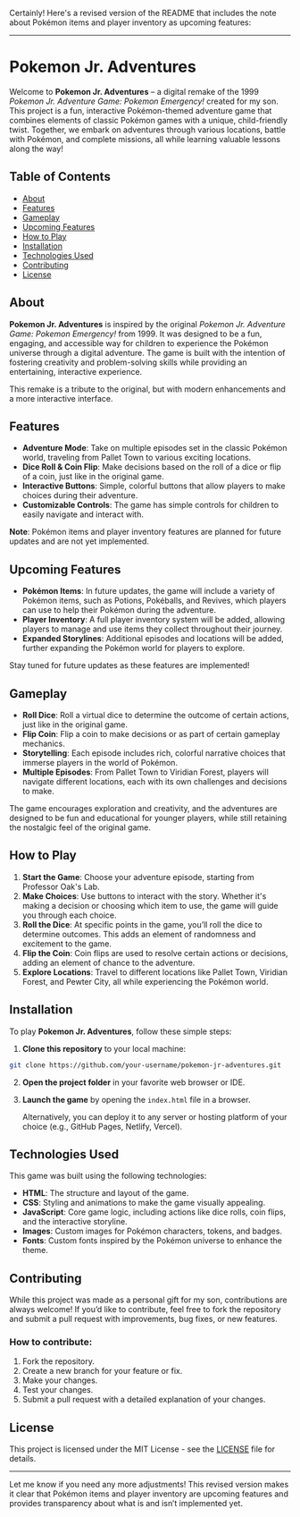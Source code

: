 Certainly! Here's a revised version of the README that includes the note about Pokémon items and player inventory as upcoming features:

---

# Pokemon Jr. Adventures

Welcome to **Pokemon Jr. Adventures** – a digital remake of the 1999 *Pokemon Jr. Adventure Game: Pokemon Emergency!* created for my son. This project is a fun, interactive Pokémon-themed adventure game that combines elements of classic Pokémon games with a unique, child-friendly twist. Together, we embark on adventures through various locations, battle with Pokémon, and complete missions, all while learning valuable lessons along the way!

## Table of Contents

- [About](#about)
- [Features](#features)
- [Gameplay](#gameplay)
- [Upcoming Features](#upcoming-features)
- [How to Play](#how-to-play)
- [Installation](#installation)
- [Technologies Used](#technologies-used)
- [Contributing](#contributing)
- [License](#license)

## About

**Pokemon Jr. Adventures** is inspired by the original *Pokemon Jr. Adventure Game: Pokemon Emergency!* from 1999. It was designed to be a fun, engaging, and accessible way for children to experience the Pokémon universe through a digital adventure. The game is built with the intention of fostering creativity and problem-solving skills while providing an entertaining, interactive experience.

This remake is a tribute to the original, but with modern enhancements and a more interactive interface.

## Features

- **Adventure Mode**: Take on multiple episodes set in the classic Pokémon world, traveling from Pallet Town to various exciting locations.
- **Dice Roll & Coin Flip**: Make decisions based on the roll of a dice or flip of a coin, just like in the original game.
- **Interactive Buttons**: Simple, colorful buttons that allow players to make choices during their adventure.
- **Customizable Controls**: The game has simple controls for children to easily navigate and interact with.

**Note**: Pokémon items and player inventory features are planned for future updates and are not yet implemented.

## Upcoming Features

- **Pokémon Items**: In future updates, the game will include a variety of Pokémon items, such as Potions, Pokéballs, and Revives, which players can use to help their Pokémon during the adventure.
- **Player Inventory**: A full player inventory system will be added, allowing players to manage and use items they collect throughout their journey.
- **Expanded Storylines**: Additional episodes and locations will be added, further expanding the Pokémon world for players to explore.

Stay tuned for future updates as these features are implemented!

## Gameplay

- **Roll Dice**: Roll a virtual dice to determine the outcome of certain actions, just like in the original game.
- **Flip Coin**: Flip a coin to make decisions or as part of certain gameplay mechanics.
- **Storytelling**: Each episode includes rich, colorful narrative choices that immerse players in the world of Pokémon.
- **Multiple Episodes**: From Pallet Town to Viridian Forest, players will navigate different locations, each with its own challenges and decisions to make.
  
The game encourages exploration and creativity, and the adventures are designed to be fun and educational for younger players, while still retaining the nostalgic feel of the original game.

## How to Play

1. **Start the Game**: Choose your adventure episode, starting from Professor Oak's Lab.
2. **Make Choices**: Use buttons to interact with the story. Whether it's making a decision or choosing which item to use, the game will guide you through each choice.
3. **Roll the Dice**: At specific points in the game, you’ll roll the dice to determine outcomes. This adds an element of randomness and excitement to the game.
4. **Flip the Coin**: Coin flips are used to resolve certain actions or decisions, adding an element of chance to the adventure.
5. **Explore Locations**: Travel to different locations like Pallet Town, Viridian Forest, and Pewter City, all while experiencing the Pokémon world.

## Installation

To play **Pokemon Jr. Adventures**, follow these simple steps:

1. **Clone this repository** to your local machine:

```bash
git clone https://github.com/your-username/pokemon-jr-adventures.git
```

2. **Open the project folder** in your favorite web browser or IDE.

3. **Launch the game** by opening the `index.html` file in a browser.

   Alternatively, you can deploy it to any server or hosting platform of your choice (e.g., GitHub Pages, Netlify, Vercel).

## Technologies Used

This game was built using the following technologies:

- **HTML**: The structure and layout of the game.
- **CSS**: Styling and animations to make the game visually appealing.
- **JavaScript**: Core game logic, including actions like dice rolls, coin flips, and the interactive storyline.
- **Images**: Custom images for Pokémon characters, tokens, and badges.
- **Fonts**: Custom fonts inspired by the Pokémon universe to enhance the theme.

## Contributing

While this project was made as a personal gift for my son, contributions are always welcome! If you’d like to contribute, feel free to fork the repository and submit a pull request with improvements, bug fixes, or new features.

### How to contribute:

1. Fork the repository.
2. Create a new branch for your feature or fix.
3. Make your changes.
4. Test your changes.
5. Submit a pull request with a detailed explanation of your changes.

## License

This project is licensed under the MIT License - see the [LICENSE](LICENSE) file for details.

---

Let me know if you need any more adjustments! This revised version makes it clear that Pokémon items and player inventory are upcoming features and provides transparency about what is and isn’t implemented yet.